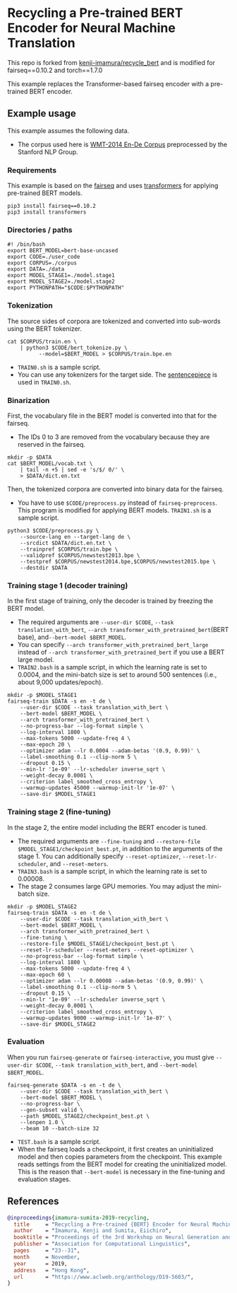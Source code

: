 # Recycling a Pre-trained BERT Encoder for Neural Machine Translation

This repo is forked from [kenji-imamura/recycle_bert](https://github.com/kenji-imamura/recycle_bert) and is modified for fairseq==0.10.2 and torch==1.7.0

This example replaces the Transformer-based fairseq encoder with a
pre-trained BERT encoder. 


## Example usage
This example assumes the following data.

- The corpus used here is 
[WMT-2014 En-De Corpus](https://nlp.stanford.edu/projects/nmt/data/wmt14.en-de/)
preprocessed by the Stanford NLP Group.

### Requirements
This example is based on the [fairseq](https://github.com/pytorch/fairseq)
and uses [transformers](https://github.com/huggingface/transformers)
for applying pre-trained BERT models.
```
pip3 install fairseq==0.10.2
pip3 install transformers
```

### Directories / paths
```
#! /bin/bash
export BERT_MODEL=bert-base-uncased
export CODE=./user_code
export CORPUS=./corpus
export DATA=./data
export MODEL_STAGE1=./model.stage1
export MODEL_STAGE2=./model.stage2
export PYTHONPATH="$CODE:$PYTHONPATH"
```


### Tokenization
The source sides of corpora
are tokenized and converted into sub-words using the BERT tokenizer.
```
cat $CORPUS/train.en \
    | python3 $CODE/bert_tokenize.py \
          --model=$BERT_MODEL > $CORPUS/train.bpe.en
```

- `TRAIN0.sh` is a sample script.
- You can use any tokenizers for the target side.
The [sentencepiece](https://github.com/google/sentencepiece) is used
in `TRAIN0.sh`.

### Binarization
First, the vocabulary file in the BERT model is converted into that
for the fairseq.
- The IDs 0 to 3 are removed from the vocabulary
because they are reserved in the fairseq.
```
mkdir -p $DATA
cat $BERT_MODEL/vocab.txt \
    | tail -n +5 | sed -e 's/$/ 0/' \
    > $DATA/dict.en.txt
```

Then, the tokenized corpora are converted into binary data for the fairseq.
- You have to use `$CODE/preprocess.py` instead of
`fairseq-preprocess`.  This program is modified for applying BERT
models.  `TRAIN1.sh` is a sample script.
```
python3 $CODE/preprocess.py \
    --source-lang en --target-lang de \
    --srcdict $DATA/dict.en.txt \
    --trainpref $CORPUS/train.bpe \
    --validpref $CORPUS/newstest2013.bpe \
    --testpref $CORPUS/newstest2014.bpe,$CORPUS/newstest2015.bpe \
    --destdir $DATA
```

### Training stage 1 (decoder training)

In the first stage of training,
only the decoder is trained by freezing the BERT model.

- The required arguments are `--user-dir $CODE`,
`--task translation_with_bert`,
`--arch transformer_with_pretrained_bert`(BERT base),
and`--bert-model $BERT_MODEL`.
- You can specify
`--arch transformer_with_pretrained_bert_large`
instead of `--arch transformer_with_pretrained_bert`
if you use a BERT large model.
- `TRAIN2.bash` is a sample script, in which the learning rate is set
to 0.0004, and the mini-batch size is set to around 500 sentences
(i.e., about 9,000 updates/epoch).

```
mkdir -p $MODEL_STAGE1
fairseq-train $DATA -s en -t de \
    --user-dir $CODE --task translation_with_bert \
    --bert-model $BERT_MODEL \
    --arch transformer_with_pretrained_bert \
    --no-progress-bar --log-format simple \
    --log-interval 1800 \
    --max-tokens 5000 --update-freq 4 \
    --max-epoch 20 \
    --optimizer adam --lr 0.0004 --adam-betas '(0.9, 0.99)' \
    --label-smoothing 0.1 --clip-norm 5 \
    --dropout 0.15 \
    --min-lr '1e-09' --lr-scheduler inverse_sqrt \
    --weight-decay 0.0001 \
    --criterion label_smoothed_cross_entropy \
    --warmup-updates 45000 --warmup-init-lr '1e-07' \
    --save-dir $MODEL_STAGE1
```

### Training stage 2 (fine-tuning)
In the stage 2,
the entire model including the BERT encoder is tuned.

- The required arguments are 
`--fine-tuning` and
`--restore-file $MODEL_STAGE1/checkpoint_best.pt`,
in addition to the arguments of the stage 1.
You can additionally specify 
`--reset-optimizer`, `--reset-lr-scheduler`, and `--reset-meters`.
- `TRAIN3.bash` is a sample script, in which the learning rate is set
to 0.00008.
- The stage 2 consumes large GPU memories.
You may adjust the mini-batch size.

```
mkdir -p $MODEL_STAGE2
fairseq-train $DATA -s en -t de \
    --user-dir $CODE --task translation_with_bert \
    --bert-model $BERT_MODEL \
    --arch transformer_with_pretrained_bert \
    --fine-tuning \
    --restore-file $MODEL_STAGE1/checkpoint_best.pt \
    --reset-lr-scheduler --reset-meters --reset-optimizer \
    --no-progress-bar --log-format simple \
    --log-interval 1800 \
    --max-tokens 5000 --update-freq 4 \
    --max-epoch 60 \
    --optimizer adam --lr 0.00008 --adam-betas '(0.9, 0.99)' \
    --label-smoothing 0.1 --clip-norm 5 \
    --dropout 0.15 \
    --min-lr '1e-09' --lr-scheduler inverse_sqrt \
    --weight-decay 0.0001 \
    --criterion label_smoothed_cross_entropy \
    --warmup-updates 9000 --warmup-init-lr '1e-07' \
    --save-dir $MODEL_STAGE2
```

### Evaluation
When you run `fairseq-generate` or `fairseq-interactive`,
you must give `--user-dir $CODE`, `--task translation_with_bert`, and
`--bert-model $BERT_MODEL`.

```
fairseq-generate $DATA -s en -t de \
    --user-dir $CODE --task translation_with_bert \
    --bert-model $BERT_MODEL \
    --no-progress-bar \
    --gen-subset valid \
    --path $MODEL_STAGE2/checkpoint_best.pt \
    --lenpen 1.0 \
    --beam 10 --batch-size 32
```

- `TEST.bash` is a sample script.
- When the fairseq loads a checkpoint, it first creates an
uninitialized model and then copies parameters from the checkpoint.
This example reads settings from the BERT model for creating the
uninitialized model.  This is the reason that `--bert-model` is
necessary in the fine-tuning and evaluation stages.

## References
```bibtex
@inproceedings{imamura-sumita-2019-recycling,
  title     = "Recycling a Pre-trained {BERT} Encoder for Neural Machine Translation",
  author    = "Imamura, Kenji and Sumita, Eiichiro",
  booktitle = "Proceedings of the 3rd Workshop on Neural Generation and Translation",
  publisher = "Association for Computational Linguistics",
  pages     = "23--31",
  month     = November,
  year      = 2019,
  address   = "Hong Kong",
  url       = "https://www.aclweb.org/anthology/D19-5603/",
}
```
